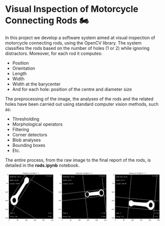 # Visual Inspection of Motorcycle Connecting Rods 🏍️

In this project we develop a software system aimed at visual inspection of motorcycle connecting rods, using the OpenCV library. The system classifies the rods based on the number of holes (1 or 2) while ignoring distractors. Moreover, for each rod it computes:

-	Position
-	Orientation
-	Length
-	Width 
-	Width at the barycenter
-	And for each hole: position of the centre and diameter size
    
The preprocessing of the image, the analyses of the rods and the related holes have been carried out using standard computer vision methods, such as:

-	Thresholding
-	Morphological operators
-	Filtering
-	Corner detectors
-	Blob analyses
-	Bounding boxes
-	Etc.

The entire process, from the raw image to the final report of the rods, is detailed in the **rods.ipynb** notebook.

![Analyses of Motorcycle Connecting Rods](/resources/rod-analyses.png)
